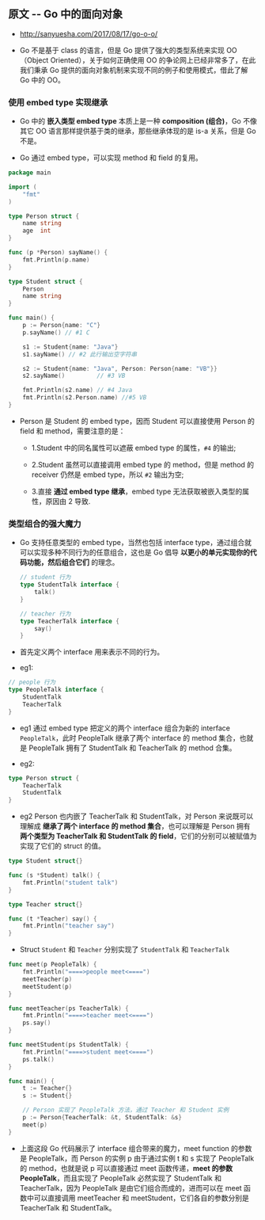 ## 原文 -- Go 中的面向对象
* http://sanyuesha.com/2017/08/17/go-o-o/

* Go 不是基于 class 的语言，但是 Go 提供了强大的类型系统来实现 OO（Object Oriented），关于如何正确使用 OO 的争论网上已经非常多了，在此我们秉承 Go 提供的面向对象机制来实现不同的例子和使用模式，借此了解 Go 中的 OO。

### 使用 embed type 实现继承
* Go 中的 __嵌入类型 embed type__ 本质上是一种 __composition (组合)__，Go 不像其它 OO 语言那样提供基于类的继承，那些继承体现的是 is-a 关系，但是 Go 不是。

* Go 通过 embed type，可以实现 method 和 field 的复用。
```go
package main

import (
    "fmt"
)

type Person struct {
    name string
    age  int
}

func (p *Person) sayName() {
    fmt.Println(p.name)
}

type Student struct {
    Person
    name string
}

func main() {
    p := Person{name: "C"}
    p.sayName() // #1 C

    s1 := Student{name: "Java"}
    s1.sayName() // #2 此行输出空字符串

    s2 := Student{name: "Java", Person: Person{name: "VB"}}
    s2.sayName()         // #3 VB

    fmt.Println(s2.name) // #4 Java
    fmt.Println(s2.Person.name) //#5 VB
}
```

* Person 是 Student 的 embed type，因而 Student 可以直接使用 Person 的 field 和 method，需要注意的是：
    * 1.Student 中的同名属性可以遮蔽 embed type 的属性，`#4` 的输出;

    * 2.Student 虽然可以直接调用 embed type 的 method，但是 method 的 receiver 仍然是 embed type，所以 `#2` 输出为空;
    
    * 3.直接 __通过 embed type 继承__，embed type 无法获取被嵌入类型的属性，原因由 2 导致.



### 类型组合的强大魔力
* Go 支持任意类型的 embed type，当然也包括 interface type，通过组合就可以实现多种不同行为的任意组合，这也是 Go 倡导 __以更小的单元实现你的代码功能，然后组合它们__ 的理念。
    ```go
    // student 行为
    type StudentTalk interface {
        talk()
    }

    // teacher 行为
    type TeacherTalk interface {
        say()
    }
    ```

* 首先定义两个 interface 用来表示不同的行为。

* eg1:
```go
// people 行为
type PeopleTalk interface {
    StudentTalk
    TeacherTalk
}
```
* eg1 通过 embed type 把定义的两个 interface 组合为新的 interface `PeopleTalk`，此时 PeopleTalk 继承了两个 interface 的 method 集合，也就是 PeopleTalk 拥有了 StudentTalk 和 TeacherTalk 的 method 合集。

* eg2:
```go
type Person struct {
    TeacherTalk
    StudentTalk
}
```

* eg2 Person 也内嵌了 TeacherTalk 和 StudentTalk，对 Person 来说既可以理解成 __继承了两个 interface 的 method 集合__，也可以理解是 Person 拥有 __两个类型为 TeacherTalk 和 StudentTalk 的 field__，它们的分别可以被赋值为实现了它们的 struct 的值。

```go
type Student struct{}

func (s *Student) talk() {
    fmt.Println("student talk")
}

type Teacher struct{}

func (t *Teacher) say() {
    fmt.Println("teacher say")
}
```

* Struct `Student` 和 `Teacher` 分别实现了 `StudentTalk` 和 `TeacherTalk`
```go
func meet(p PeopleTalk) {
    fmt.Println("====>people meet<====")
    meetTeacher(p)
    meetStudent(p)
}

func meetTeacher(ps TeacherTalk) {
    fmt.Println("====>teacher meet<====")
    ps.say()
}

func meetStudent(ps StudentTalk) {
    fmt.Println("====>student meet<====")
    ps.talk()
}

func main() {
    t := Teacher{}
    s := Student{}

    // Person 实现了 PeopleTalk 方法，通过 Teacher 和 Student 实例
    p := Person{TeacherTalk: &t, StudentTalk: &s}
    meet(p)
}
```
* 上面这段 Go 代码展示了 interface 组合带来的魔力，meet function 的参数是 PeopleTalk，而 Person 的实例 p 由于通过实例 t 和 s 实现了 PeopleTalk 的 method，也就是说 p 可以直接通过 meet 函数传递，__meet 的参数 PeopleTalk__，而且实现了 PeopleTalk 必然实现了 StudentTalk 和 TeacherTalk，因为 PeopleTalk 是由它们组合而成的，进而可以在 meet 函数中可以直接调用 meetTeacher 和 meetStudent，它们各自的参数分别是 TeacherTalk 和 StudentTalk。
